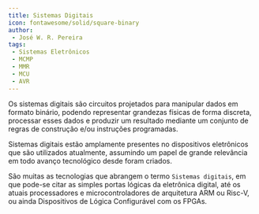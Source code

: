```yaml
---
title: Sistemas Digitais
icon: fontawesome/solid/square-binary
author:
 - José W. R. Pereira
tags:
 - Sistemas Eletrônicos
 - MCMP
 - MMR
 - MCU
 - AVR
---
```


Os sistemas digitais são circuitos projetados para manipular dados em formato binário, podendo representar grandezas físicas de forma discreta, processar esses dados e produzir um resultado mediante um conjunto de regras de construção e/ou instruções programadas. 

Sistemas digitais estão amplamente presentes no dispositivos eletrônicos que são utilizados atualmente, assumindo um papel de grande relevância em todo avanço tecnológico desde foram criados. 

São muitas as tecnologias que abrangem o termo `Sistemas digitais`, em que pode-se citar as simples portas lógicas da eletrônica digital, até os atuais processadores e microcontroladores de arquitetura ARM ou Risc-V, ou ainda Dispositivos de Lógica Configurável com os FPGAs. 




